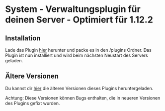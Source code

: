 # System - Verwaltungsplugin für deinen Server - Optimiert für 1.12.2

## Installation

Lade das Plugin [hier](https://raw.githubusercontent.com/derdeveloper/system/master/resources/System-1.0-SNAPSHOT.jar) herunter und packe es in den /plugins Ordner.
Das Plugin ist nun installiert und wird beim nächsten Neustart des Servers geladen.

## Ältere Versionen

Du kannst dir [hier](https://github.com/derdeveloper/system/blob/master/DOWNLOADS.md) die älteren Versionen dieses Plugins heruntergeladen.

Achtung: Diese Versionen können Bugs enthalten, die in neueren Versionen des Plugins gefixt wurden.
